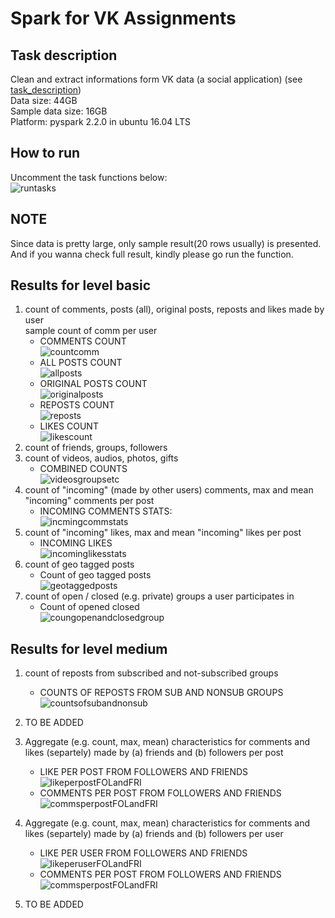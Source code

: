 # Spark for VK Assignments
## Task description
Clean and extract informations form VK data (a social application) (see [task_description](./BgData-Task.txt))   
Data size: 44GB  
Sample data size: 16GB  
Platform: pyspark 2.2.0 in ubuntu 16.04 LTS
## How to run
Uncomment the task functions below:  
![runtasks](./figures/runtasks.png)  
## NOTE
Since data is pretty large, only sample result(20 rows usually) is presented. And if you wanna check full result, kindly please go run the function.  
## Results for level basic
1. count of comments, posts (all), original posts, reposts and likes made by user  
sample count of comm per user  
    * COMMENTS COUNT  
    ![countcomm](./figures/countcommentperuser.png)  
    * ALL POSTS COUNT  
    ![allposts](./figures/allposts.png)
    * ORIGINAL POSTS COUNT  
    ![originalposts](./figures/originalposts.png)  
    * REPOSTS COUNT  
    ![reposts](./figures/repostedposts.png)  
    * LIKES COUNT  
    ![likescount](./figures/likescounts.png)  
2. count of friends, groups, followers 
3. count of videos, audios, photos, gifts
    * COMBINED COUNTS  
    ![videosgroupsetc](./figures/videosgroupsetc.png)  
4. count of "incoming" (made by other users) comments, max and mean "incoming" comments per post  
    * INCOMING COMMENTS STATS:  
    ![incmingcommstats](./figures/incomingcommentsstat.png)  
5. count of "incoming" likes, max and mean "incoming" likes per post  
    * INCOMING LIKES  
    ![incominglikesstats](./figures/incominglikesstat.png) 
6. count of geo tagged posts  
    * Count of geo tagged posts  
    ![geotaggedposts](./figures/geotagged.png)
7. count of open / closed (e.g. private) groups a user participates in  
    * Count of opened closed  
    ![coungopenandclosedgroup](./figures/countofopenclosedgroup.png)

## Results for level medium
1. count of reposts from subscribed and not-subscribed groups  
    * COUNTS OF REPOSTS FROM SUB AND NONSUB GROUPS  
    ![countsofsubandnonsub](./figures/countfromsubnonsub_combined.png) 

2. TO BE ADDED
3. Aggregate (e.g. count, max, mean) characteristics for comments and likes (separtely) made by (a) friends and (b) followers per post  
    * LIKE PER POST FROM FOLLOWERS AND FRIENDS
    ![likeperpostFOLandFRI](./figures/likefromfolandfri.png)  
    * COMMENTS PER POST FROM FOLLOWERS AND FRIENDS  
    ![commsperpostFOLandFRI](./figures/commfromfolandfri.png)
4. Aggregate (e.g. count, max, mean) characteristics for comments and likes (separtely) made by (a) friends and (b) followers per user
    * LIKE PER USER FROM FOLLOWERS AND FRIENDS  
    ![likeperuserFOLandFRI](./figures/likeperuserstats.png)  
    * COMMENTS PER POST FROM FOLLOWERS AND FRIENDS  
    ![commsperpostFOLandFRI](./figures/commentsperuserstats.png)
5. TO BE ADDED